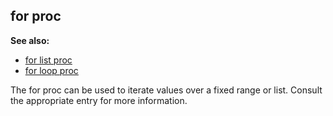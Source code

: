 ## for proc
**See also:**
*   [for list proc](/proc/for/list)
*   [for loop proc](/proc/for/loop)


The for proc can be used to iterate values over a fixed range
or list. Consult the appropriate entry for more information.